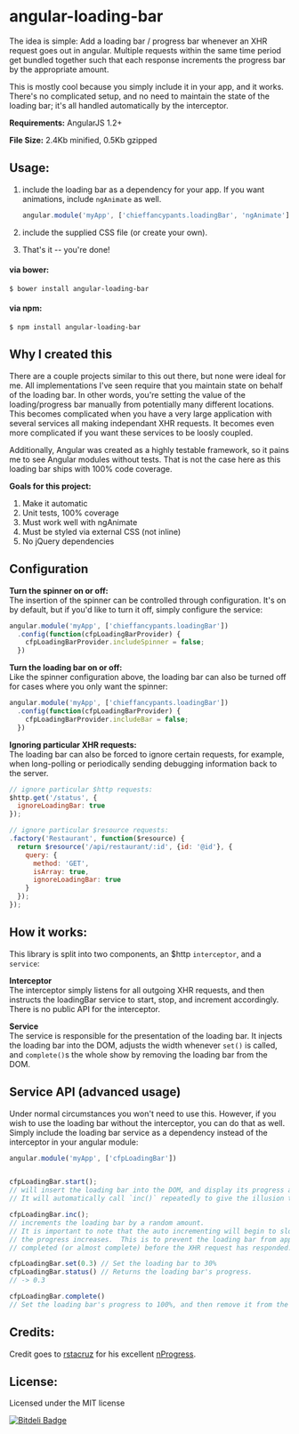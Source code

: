 angular-loading-bar
===================

The idea is simple: Add a loading bar / progress bar whenever an XHR request goes out in angular.  Multiple requests within the same time period get bundled together such that each response increments the progress bar by the appropriate amount.

This is mostly cool because you simply include it in your app, and it works.  There's no complicated setup, and no need to maintain the state of the loading bar; it's all handled automatically by the interceptor.

**Requirements:** AngularJS 1.2+

**File Size:** 2.4Kb minified, 0.5Kb gzipped


## Usage:

1. include the loading bar as a dependency for your app.  If you want animations, include `ngAnimate` as well.

    ```js
    angular.module('myApp', ['chieffancypants.loadingBar', 'ngAnimate'])
    ```
    
2. include the supplied CSS file (or create your own).
3. That's it -- you're done!

#### via bower:
```
$ bower install angular-loading-bar
```
#### via npm:
```
$ npm install angular-loading-bar
```


## Why I created this
There are a couple projects similar to this out there, but none were ideal for me.  All implementations I've seen require that you maintain state on behalf of the loading bar.  In other words, you're setting the value of the loading/progress bar manually from potentially many different locations.  This becomes complicated when you have a very large application with several services all making independant XHR requests. It becomes even more complicated if you want these services to be loosly coupled.

Additionally, Angular was created as a highly testable framework, so it pains me to see Angular modules without tests.  That is not the case here as this loading bar ships with 100% code coverage.


**Goals for this project:**

1. Make it automatic
2. Unit tests, 100% coverage
3. Must work well with ngAnimate
4. Must be styled via external CSS (not inline)
5. No jQuery dependencies


## Configuration

**Turn the spinner on or off:**  
The insertion of the spinner can be controlled through configuration.  It's on by default, but if you'd like to turn it off, simply configure the service:

```js
angular.module('myApp', ['chieffancypants.loadingBar'])
  .config(function(cfpLoadingBarProvider) {
    cfpLoadingBarProvider.includeSpinner = false;
  })
```

**Turn the loading bar on or off:**  
Like the spinner configuration above, the loading bar can also be turned off for cases where you only want the spinner:

```js
angular.module('myApp', ['chieffancypants.loadingBar'])
  .config(function(cfpLoadingBarProvider) {
    cfpLoadingBarProvider.includeBar = false;
  })
```

**Ignoring particular XHR requests:**  
The loading bar can also be forced to ignore certain requests, for example, when long-polling or periodically sending debugging information back to the server.

```js
// ignore particular $http requests:
$http.get('/status', {
  ignoreLoadingBar: true
});

```


```js
// ignore particular $resource requests:
.factory('Restaurant', function($resource) {
  return $resource('/api/restaurant/:id', {id: '@id'}, {
    query: {
      method: 'GET',
      isArray: true,
      ignoreLoadingBar: true
    }
  });
});

```




## How it works:
This library is split into two components, an $http `interceptor`, and a `service`:

**Interceptor**  
The interceptor simply listens for all outgoing XHR requests, and then instructs the loadingBar service to start, stop, and increment accordingly.  There is no public API for the interceptor.

**Service**  
The service is responsible for the presentation of the loading bar.  It injects the loading bar into the DOM, adjusts the width whenever `set()` is called, and `complete()`s the whole show by removing the loading bar from the DOM.

## Service API (advanced usage)
Under normal circumstances you won't need to use this.  However, if you wish to use the loading bar without the interceptor, you can do that as well.  Simply include the loading bar service as a dependency instead of the interceptor in your angular module:

```js
angular.module('myApp', ['cfpLoadingBar'])
```


```js

cfpLoadingBar.start();
// will insert the loading bar into the DOM, and display its progress at 1%.
// It will automatically call `inc()` repeatedly to give the illusion that the page load is progressing.

cfpLoadingBar.inc();
// increments the loading bar by a random amount.
// It is important to note that the auto incrementing will begin to slow down as
// the progress increases.  This is to prevent the loading bar from appearing
// completed (or almost complete) before the XHR request has responded. 

cfpLoadingBar.set(0.3) // Set the loading bar to 30%
cfpLoadingBar.status() // Returns the loading bar's progress.
// -> 0.3

cfpLoadingBar.complete()
// Set the loading bar's progress to 100%, and then remove it from the DOM.

```

## Credits: 
Credit goes to [rstacruz](https://github.com/rstacruz) for his excellent [nProgress](https://github.com/rstacruz/nprogress).

## License:
Licensed under the MIT license


[![Bitdeli Badge](https://d2weczhvl823v0.cloudfront.net/chieffancypants/angular-loading-bar/trend.png)](https://bitdeli.com/free "Bitdeli Badge")

